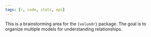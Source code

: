 ```yaml
---
tags: [r, code, stats, epi]
---
```


This is a brainstorming area for the `{volundr}` package. The goal is to organize multiple models for understanding relationships.